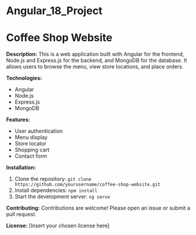 # Angular_18_Project

# Coffee Shop Website

**Description:**
This is a web application built with Angular for the frontend, Node.js and Express.js for the backend, and MongoDB for the database. It allows users to browse the menu, view store locations, and place orders.

**Technologies:**
* Angular
* Node.js
* Express.js
* MongoDB

**Features:**
* User authentication
* Menu display
* Store locator
* Shopping cart
* Contact form

**Installation:**
1. Clone the repository: `git clone https://github.com/yourusername/coffee-shop-website.git`
2. Install dependencies: `npm install`
3. Start the development server: `ng serve`

**Contributing:**
Contributions are welcome! Please open an issue or submit a pull request.

**License:**
[Insert your chosen license here]
